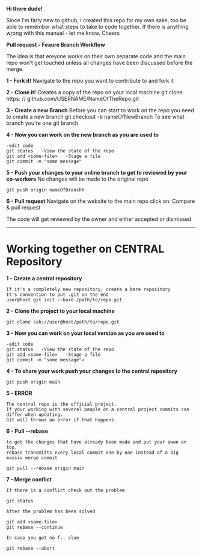 **Hi there dude!**

Since I'm farly new to github, 
I created this repo for my own sake, too be able to remember what steps to take to code together.
If there is anything wrong with this manual - let me know.
Cheers


**Pull request - Feaure Branch Workflow**

The idea is that ereyone works on their own separate code and the main repo
won't get touched unless all changes have been discussed before the merge.

**1 - Fork it!**
    Navigate to the repo you want to contribute to and fork it

**2 - Clone it!**
    Creates a copy of the repo on your local machine
    git clone https: // github.com/USERNAME/NameOfTheRepo.git

**3 - Create a new Branch**
    Before you can start to work on the repo you need to create a new branch
    git checkout -b nameOfNewBranch
    To see what branch you're one
    git branch

**4 - Now you can work on the new branch as you are used to**

    -edit code
    git status   -View the state of the repo
    git add <some-file>   -Stage a file
    git commit -m "some message"

**5 - Push your changes to your online branch to get to reviewed by your co-workers**
    No changes will be made to the original repo

    git push origin nameOfBranchh

**6 - Pull request**
    Navigate on the website to the main repo
    click on:
    Compare & pull request

  The code will get reviewed by the owner and either accepted or dismissed

------------------------------------------------------------------------------------------                                                                        ------------------------------------------------------------------------------------------                                           

#  Working together on CENTRAL Repository   

**1 - Create a central repository**

    If it's a completely new repository, create a bare repository
    It's convention to put .git on the end   
    user@host git init --bare /path/to/repo.git

**2 - Clone the project to your local machine**

    git clone ssh://user@host/path/to/repo.git

**3 - Now you can work on your local version as you are used to**

    -edit code
    git status   -View the state of the repo
    git add <some-file>   -Stage a file
    git commit -m "some message">

**4 - To share your work push your changes to the central repository**

    git push origin main

**5 - ERROR**

    The central repo is the official project.
    If your working with several people on a central project commits can differ when updating.
    Git will throws an error if that happens.

**6 - Pull --rebase**

    to get the changes that have already been made and put your owwn on top.
    rebase transmitts every local commit one by one instead of a big massiv merge commit

    git pull --rebase origin main

**7 - Merge conflict**

    If there is a conflict check out the problem
    
    git status
    
    After the problem has been solved
    
    git add <some-file>
    git rebase --continue
    
    In case you got no f.. clue
    
    git rebase --abort
